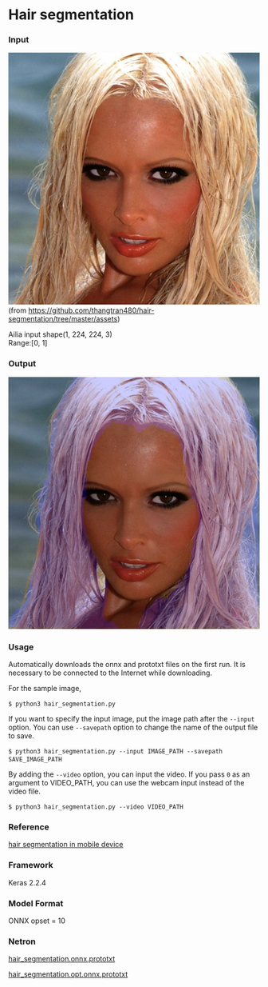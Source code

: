 # Hair segmentation

### Input

![input image](input.jpg)
(from https://github.com/thangtran480/hair-segmentation/tree/master/assets)

Ailia input shape(1, 224, 224, 3)  
Range:[0, 1]

### Output

![output_image](output.png)

### Usage
Automatically downloads the onnx and prototxt files on the first run. It is necessary to be connected to the Internet while downloading.

For the sample image,
```
$ python3 hair_segmentation.py
```

If you want to specify the input image, put the image path after the `--input` option.
You can use `--savepath` option to change the name of the output file to save.
```
$ python3 hair_segmentation.py --input IMAGE_PATH --savepath SAVE_IMAGE_PATH
```

By adding the `--video` option, you can input the video.
If you pass `0` as an argument to VIDEO_PATH, you can use the webcam input instead of the video file.
```
$ python3 hair_segmentation.py --video VIDEO_PATH
```

### Reference

[hair segmentation in mobile device](https://github.com/thangtran480/hair-segmentation)

### Framework
Keras 2.2.4

### Model Format
ONNX opset = 10

### Netron

[hair_segmentation.onnx.prototxt](https://lutzroeder.github.io/netron/?url=https://storage.googleapis.com/ailia-models/hair_segmentation/hair_segmentation.onnx.prototxt)

[hair_segmentation.opt.onnx.prototxt](https://lutzroeder.github.io/netron/?url=https://storage.googleapis.com/ailia-models/hair_segmentation/hair_segmentation.opt.onnx.prototxt)
